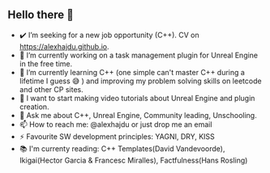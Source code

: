 ## Hello there 👋

- ✔️ I’m seeking for a new job opportunity (C++). CV on https://alexhajdu.github.io.
- 🔭 I’m currently working on a task management plugin for Unreal Engine in the free time.
- 🌱 I’m currently learning C++ (one simple can't master C++ during a lifetime I guess 😅 ) and improving my problem solving skills on leetcode and other CP sites.
- 🎤 I want to start making video tutorials about Unreal Engine and plugin creation.
- 💬 Ask me about C++, Unreal Engine, Community leading, Unschooling.
- 📫 How to reach me: @alexhajdu or just drop me an email
- ⚡ Favourite SW development principles: YAGNI, DRY, KISS
- 📚 I'm currenty reading: C++ Templates(David Vandevoorde), Ikigai(Hector Garcia & Francesc Miralles), Factfulness(Hans Rosling)

